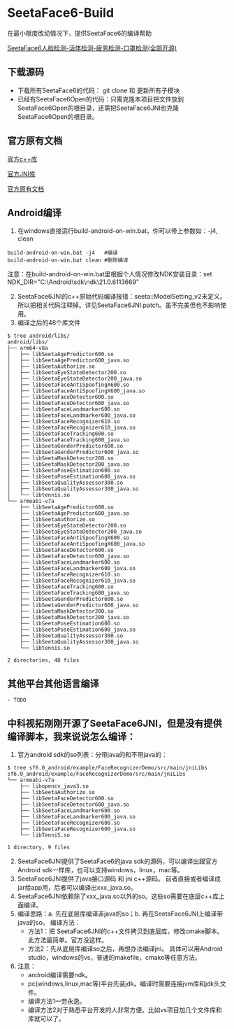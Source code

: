 # SeetaFace6-Build
在最小限度改动情况下，提供SeetaFace6的编译帮助

[SeetaFace6人脸检测-活体检测-疲劳检测-口罩检测(全部开源)](https://mp.weixin.qq.com/s/qZRvi4Ocsmle2Na142OTBQ)

## 下载源码
- 下载所有SeetaFace6的代码：  git clone 和 更新所有子模块
- 已经有SeetaFace6Open的代码：只需克隆本项目把文件放到SeetaFace6Open的根目录，还需把SeetaFace6JNI也克隆SeetaFace6Open的根目录。

## 官方原有文档
[官方c++库](https://github.com/SeetaFace6Open/index)

[官方JNI库](https://github.com/SeetaFace6Open/SeetaFace6JNI)

[官方原有文档](https://github.com/SeetaFace6Open/index/blob/master/README.md)

## Android编译
1. 在windows直接运行build-android-on-win.bat，你可以带上参数如：-j4, clean
```
build-android-on-win.bat -j4   #编译
build-android-on-win.bat clean #删除编译
```
注意：在build-android-on-win.bat里根据个人情况修改NDK安装目录：set NDK_DIR="C:\Android\sdk\ndk\21.0.6113669"

2. SeetaFace6JNI的c++原始代码编译报错：seeta::ModelSetting_v2未定义。所以把相关代码注释掉。详见SeetaFace6JNI.patch。虽不完美但也不影响使用。
3. 编译之后的48个库文件

```
$ tree android/libs/
android/libs/
├── arm64-v8a
│   ├── libSeetaAgePredictor600.so
│   ├── libSeetaAgePredictor600_java.so
│   ├── libSeetaAuthorize.so
│   ├── libSeetaEyeStateDetector200.so
│   ├── libSeetaEyeStateDetector200_java.so
│   ├── libSeetaFaceAntiSpoofingX600.so
│   ├── libSeetaFaceAntiSpoofingX600_java.so
│   ├── libSeetaFaceDetector600.so
│   ├── libSeetaFaceDetector600_java.so
│   ├── libSeetaFaceLandmarker600.so
│   ├── libSeetaFaceLandmarker600_java.so
│   ├── libSeetaFaceRecognizer610.so
│   ├── libSeetaFaceRecognizer610_java.so
│   ├── libSeetaFaceTracking600.so
│   ├── libSeetaFaceTracking600_java.so
│   ├── libSeetaGenderPredictor600.so
│   ├── libSeetaGenderPredictor600_java.so
│   ├── libSeetaMaskDetector200.so
│   ├── libSeetaMaskDetector200_java.so
│   ├── libSeetaPoseEstimation600.so
│   ├── libSeetaPoseEstimation600_java.so
│   ├── libSeetaQualityAssessor300.so
│   ├── libSeetaQualityAssessor300_java.so
│   └── libtennis.so
└── armeabi-v7a
    ├── libSeetaAgePredictor600.so
    ├── libSeetaAgePredictor600_java.so
    ├── libSeetaAuthorize.so
    ├── libSeetaEyeStateDetector200.so
    ├── libSeetaEyeStateDetector200_java.so
    ├── libSeetaFaceAntiSpoofingX600.so
    ├── libSeetaFaceAntiSpoofingX600_java.so
    ├── libSeetaFaceDetector600.so
    ├── libSeetaFaceDetector600_java.so
    ├── libSeetaFaceLandmarker600.so
    ├── libSeetaFaceLandmarker600_java.so
    ├── libSeetaFaceRecognizer610.so
    ├── libSeetaFaceRecognizer610_java.so
    ├── libSeetaFaceTracking600.so
    ├── libSeetaFaceTracking600_java.so
    ├── libSeetaGenderPredictor600.so
    ├── libSeetaGenderPredictor600_java.so
    ├── libSeetaMaskDetector200.so
    ├── libSeetaMaskDetector200_java.so
    ├── libSeetaPoseEstimation600.so
    ├── libSeetaPoseEstimation600_java.so
    ├── libSeetaQualityAssessor300.so
    ├── libSeetaQualityAssessor300_java.so
    └── libtennis.so

2 directories, 48 files
```

## 其他平台其他语言编译
    - TODO

## 中科视拓刚刚开源了SeetaFace6JNI，但是没有提供编译脚本，我来说说怎么编译：
1. 官方android sdk的so列表：分带java的和不带java的：

```
$ tree sf6.0_android/example/FaceRecognizerDemo/src/main/jniLibs
sf6.0_android/example/FaceRecognizerDemo/src/main/jniLibs
└── armeabi-v7a
    ├── libopencv_java3.so
    ├── libSeetaAuthorize.so
    ├── libSeetaFaceDetector600.so
    ├── libSeetaFaceDetector600_java.so
    ├── libSeetaFaceLandmarker600.so
    ├── libSeetaFaceLandmarker600_java.so
    ├── libSeetaFaceRecognizer600.so
    ├── libSeetaFaceRecognizer600_java.so
    └── libTenniS.so

1 directory, 9 files
```

2. SeetaFace6JNI提供了SeetaFace6的java sdk的源码，可以编译出跟官方Android sdk一样库，也可以支持windows，linux，mac等。
3. SeetaFace6JNI提供了java接口源码 和 jni c++源码。 前者直接或者编译成jar给app用，后者可以编译出xxx_java.so。
4. SeetaFace6JNI依赖除了xxx_java.so以外的so。这些so需要在底层c++库上面编译。
5. 编译思路：a. 先在底层库编译非java的so；b. 再在SeetaFace6JNI上编译带java的so。
编译方法：
    - 方法1：把 SeetaFace6JNI的c++文件拷贝到底层库，修改cmake脚本。 此方法最简单。官方没这样。
    - 方法2：先从底层库编译so之后，再想办法编译jni。 具体可以用Android studio，windows的vs，普通的makefile，cmake等任意方法。
6. 注意：
    - android编译需要ndk。
    - pc(windows,linux,mac等)平台先装jdk。编译时需要连接jvm库和jdk头文件。
    - 编译方法1一劳永逸。
    - 编译方法2对于熟悉平台开发的人非常方便。比如vs项目加几个文件库和库就可以了。
